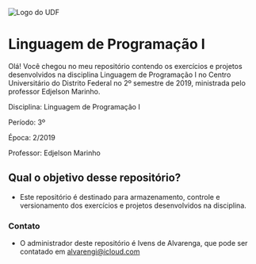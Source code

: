 ![Logo do UDF](https://scontent.fbsb1-1.fna.fbcdn.net/v/t1.0-9/53882724_2308535399183438_6493229942908649472_n.png?_nc_cat=101&_nc_oc=AQl9BhoxoyT3FcIEBeKk-A9b7dMEi9kOLipY3m3BhmCRwf_dJxlB7T9l5mXvejQtP2c&_nc_ht=scontent.fbsb1-1.fna&oh=020fbe40dc4cf65b37b75e229ed04dcb&oe=5DD039B7 "Logo do UDF")

# Linguagem de Programação I
Olá! Você chegou no meu repositório contendo os exercícios e projetos desenvolvidos na disciplina Linguagem de Programação I no Centro Universitário do Distrito Federal no 2º semestre de 2019, ministrada pelo professor Edjelson Marinho.

Disciplina: Linguagem de Programação I

Período: 3º

Época: 2/2019

Professor: Edjelson Marinho

## Qual o objetivo desse repositório?
* Este repositório é destinado para armazenamento, controle e versionamento dos exercícios e projetos desenvolvidos na disciplina.

### Contato
* O administrador deste repositório é Ivens de Alvarenga, que pode ser contatado em <alvarengi@icloud.com>
